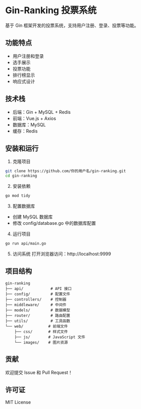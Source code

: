 # Gin-Ranking 投票系统

基于 Gin 框架开发的投票系统，支持用户注册、登录、投票等功能。

## 功能特点

- 用户注册和登录
- 选手展示
- 投票功能
- 排行榜显示
- 响应式设计

## 技术栈

- 后端：Gin + MySQL + Redis
- 前端：Vue.js + Axios
- 数据库：MySQL
- 缓存：Redis

## 安装和运行

1. 克隆项目
```bash
git clone https://github.com/你的用户名/gin-ranking.git
cd gin-ranking
```

2. 安装依赖
```bash
go mod tidy
```

3. 配置数据库
- 创建 MySQL 数据库
- 修改 config/database.go 中的数据库配置

4. 运行项目
```bash
go run api/main.go
```

5. 访问系统
打开浏览器访问：http://localhost:9999

## 项目结构

```
gin-ranking
├── api/            # API 接口
├── config/         # 配置文件
├── controllers/    # 控制器
├── middleware/     # 中间件
├── models/         # 数据模型
├── router/         # 路由配置
├── utils/          # 工具函数
└── web/           # 前端文件
    ├── css/       # 样式文件
    ├── js/        # JavaScript 文件
    └── images/    # 图片资源
```

## 贡献

欢迎提交 Issue 和 Pull Request！

## 许可证

MIT License 